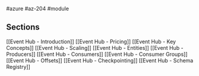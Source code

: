 #azure #az-204 #module 

## Sections
[[Event Hub - Introduction]]
[[Event Hub - Pricing]]
[[Event Hub - Key Concepts]]
[[Event Hub - Scaling]]
[[Event Hub - Entities]]
[[Event Hub - Producers]]
[[Event Hub - Consumers]]
[[Event Hub - Consumer Groups]]
[[Event Hub - Offsets]]
[[Event Hub - Checkpointing]]
[[Event Hub - Schema Registry]]